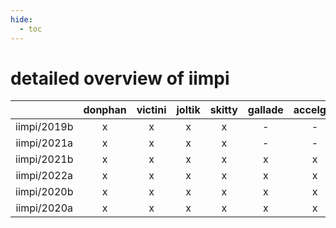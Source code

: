 ```yaml
---
hide:
  - toc
---
```


detailed overview of iimpi
==========================

| |donphan|victini|joltik|skitty|gallade|accelgor|swalot|doduo|
| :---: | :---: | :---: | :---: | :---: | :---: | :---: | :---: | :---: |
|iimpi/2019b|x|x|x|x|-|-|x|x|
|iimpi/2021a|x|x|x|x|-|-|x|x|
|iimpi/2021b|x|x|x|x|x|x|x|x|
|iimpi/2022a|x|x|x|x|x|x|x|x|
|iimpi/2020b|x|x|x|x|x|x|x|x|
|iimpi/2020a|x|x|x|x|x|x|x|x|
